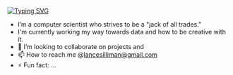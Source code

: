 [![Typing SVG](https://readme-typing-svg.demolab.com/?lines=Lance+Silliman;Second+line+of+text)](https://git.io/typing-svg)
- I’m a computer scientist who strives to be a "jack of all trades."
- I'm currently working my way towards data and how to be creative with it.
- 💞️ I’m looking to collaborate on projects and 
- 📫 How to reach me @lancesilliman@gmail.com
- ⚡ Fun fact: ...

